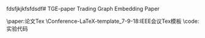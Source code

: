 fdsfjkjkfsfdsdf# TGE-paper
Trading Graph Embedding Paper

\paper:论文Tex
\Conference-LaTeX-template_7-9-18:IEEE会议Tex模板
\code:实验代码
